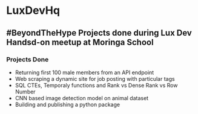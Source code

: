 # LuxDevHq
## #BeyondTheHype Projects done during Lux Dev Handsd-on meetup at Moringa School
### Projects Done 

- Returning first 100 male members from an API endpoint
- Web scraping a dynamic site for job posting with particular tags
- SQL CTEs, Temporaly functions and Rank vs Dense Rank vs Row Number
- CNN based image detection model on animal dataset
- Building and publishing a python package
